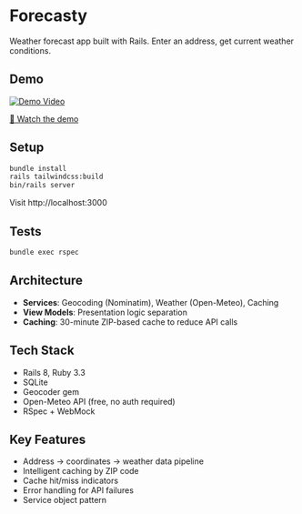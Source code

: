 # Forecasty

Weather forecast app built with Rails. Enter an address, get current weather conditions.

## Demo

[![Demo Video](https://img.youtube.com/vi/ZTKRNAD0I5A/maxresdefault.jpg)](https://youtu.be/ZTKRNAD0I5A)

[🎥 Watch the demo](https://youtu.be/ZTKRNAD0I5A)

## Setup

```bash
bundle install
rails tailwindcss:build
bin/rails server
```

Visit http://localhost:3000

## Tests

```bash
bundle exec rspec
```

## Architecture

- **Services**: Geocoding (Nominatim), Weather (Open-Meteo), Caching
- **View Models**: Presentation logic separation
- **Caching**: 30-minute ZIP-based cache to reduce API calls

## Tech Stack

- Rails 8, Ruby 3.3
- SQLite
- Geocoder gem
- Open-Meteo API (free, no auth required)
- RSpec + WebMock

## Key Features

- Address → coordinates → weather data pipeline
- Intelligent caching by ZIP code
- Cache hit/miss indicators
- Error handling for API failures
- Service object pattern
